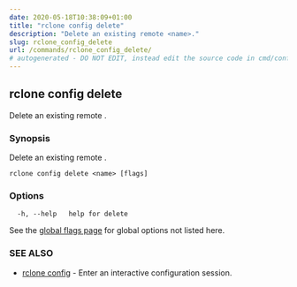 ```yaml
---
date: 2020-05-18T10:38:09+01:00
title: "rclone config delete"
description: "Delete an existing remote <name>."
slug: rclone_config_delete
url: /commands/rclone_config_delete/
# autogenerated - DO NOT EDIT, instead edit the source code in cmd/config/delete/ and as part of making a release run "make commanddocs"
---
```

## rclone config delete

Delete an existing remote <name>.

### Synopsis

Delete an existing remote <name>.

```
rclone config delete <name> [flags]
```

### Options

```
  -h, --help   help for delete
```

See the [global flags page](/flags/) for global options not listed here.

### SEE ALSO

* [rclone config](/commands/rclone_config/)	 - Enter an interactive configuration session.

